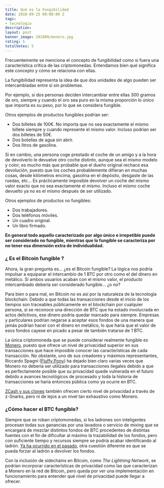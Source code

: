 ```yaml
---
title: Qué es la Fungibilidad
date: 2018-09-25 00:00:00 Z
tags:
- tecnologia
description: 
layout: post
banner_image: 201809/monero.jpg
rating: 5
totalVotes: 5
---
```


Frecuentemente se menciona el concepto de fungibilidad como si fuera una característica crítica de las criptomonedas. Entendamos bien qué significa este concepto y cómo se relaciona con ellas.

<!--more-->

La fungibilidad representa la idea de que dos unidades de algo pueden ser intercambiadas entre sí sin problemas.

Por ejemplo, si dos personas deciden intercambiar entre ellas 300 gramos de oro, siempre y cuando el oro sea puro en la misma proporción lo único que importa es su peso, por lo que se considera fungible.

Otros ejemplos de productos fungibles podrían ser:
- Dos billetes de 100€. No importa que no sea exactamente el mismo billete siempre y cuando represente el mismo valor. Incluso podrían ser dos billetes de 50€.
- Dos botellas de agua sin abrir.
- Dos litros de gasolina.

Si en cambio, una persona coge prestado el coche de un amigo y a la hora de devolverlo le devuelve otro coche distinto, aunque sea el mismo modelo y color, es mucho más que probable que el dueño original rechace esa devolución, puesto que los coches probablemente difieran en muchas cosas, desde kilómetros encima, gasolina en el depósito, desgaste de las ruedas, etc... Es prácticamente imposible devolver un coche del mismo valor exacto que no sea exactamente el mismo. Incluso el mismo coche devuelto ya no es el mismo después de ser utilizado.

Otros ejemplos de productos no fungibles:
- Dos trabajadores.
- Dos teléfonos móviles.
- Un cuadro original.
- Un libro firmado.

**En general todo aquello caracterizado por algo único e irrepetible puede ser considerado no fungible, mientras que lo fungible se caracteriza por no tener esa dimensión extra de individualidad.**

### ¿ Es el Bitcoin fungible ?

Ahora, la gran pregunta es... ¿es el Bitcoin fungible? La lógica nos podría impulsar a equiparar el intercambio de 1 BTC por otro como el del dinero en metálico. Si ambos usuarios acaban con el mismo valor, el producto intercambiado debería ser considerado fungible... ¿o no?

Para bien o para mal, en Bitcoin no es así por la naturaleza de la tecnología blockchain: Debido a que todas las transacciones desde el inicio de los tiempos son traceables públicamente en el blockchain por cualquier persona, si se reconoce una dirección de BTC que ha estado involucrada en actos delictivos, ese dinero podría quedar marcado para siempre. Empresas y particulares podrían negarse a aceptar esos fondos de una manera que jamás podrían hacer con el dinero en metálico, lo que haría que el valor de esos fondos cayese en picado a pesar de también tratarse de 1 BTC.

La única criptomoneda que se puede considerar realmente fungible es [Monero](/que-es-monero/), puesto que ofrece un nivel de privacidad superior en sus transacciones que hace imposible conocer las características de cada transacción. No obstante, uno de sus creadores y máximos representantes, Riccardo Spagni (<a rel="nofollow" href="https://twitter.com/fluffypony">Fluffy Pony</a>) ha dejado bien claro varias veces que Monero no debería ser utilizado para transacciones ilegales debido a que es perfectamente posible que su privacidad quede vulnerada en el futuro debido a avances tecnológicos de procesado y toda la historia de transacciones se haría entonces pública como ya ocurre en BTC.

[ZCash y sus clones](/que-es-zcash/) también ofrecen cierto nivel de privacidad a través de z-Snarks, pero ni de lejos a un nivel tan exhaustivo como Monero.

### ¿Cómo hacer el BTC fungible?

Siempre que se roban criptomonedas, si los ladrones son inteligentes procesan todas sus ganancias por una lavadora o servicio de mixing que se encargará de mezclar distintos fondos de BTC procedentes de distintas fuentes con el fin de dificultar al máximo la trazabilidad de los fondos, pero con suficiente tiempo y recursos siempre se podría acabar identificando al ladrón. <a rel="nofollow" href="https://www.reddit.com/r/SheepMarketplace/comments/1rvlft/i_just_chased_him_through_a_bitcoin_tumbler_and/">Ya ha ocurrido en el pasado</a>, otra cuestión diferente es que se pueda forzar al ladrón a devolver los fondos.

Con la inclusión de sidechains en Bitcoin, como *The Lightning Network*, se podrían incorporar características de privacidad como las que caracterizan a Monero en la red de Bitcoin, pero queda por ver una implementación en funcionamiento para entender qué nivel de privacidad puede llegar a ofrecer.


